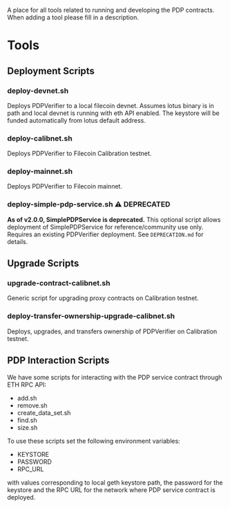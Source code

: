 A place for all tools related to running and developing the PDP contracts. When adding a tool please fill in a description.

# Tools

## Deployment Scripts

### deploy-devnet.sh
Deploys PDPVerifier to a local filecoin devnet. Assumes lotus binary is in path and local devnet is running with eth API enabled. The keystore will be funded automatically from lotus default address.

### deploy-calibnet.sh
Deploys PDPVerifier to Filecoin Calibration testnet.

### deploy-mainnet.sh  
Deploys PDPVerifier to Filecoin mainnet.

### deploy-simple-pdp-service.sh ⚠️ DEPRECATED
**As of v2.0.0, SimplePDPService is deprecated.** This optional script allows deployment of SimplePDPService for reference/community use only. Requires an existing PDPVerifier deployment. See `DEPRECATION.md` for details.

## Upgrade Scripts

### upgrade-contract-calibnet.sh
Generic script for upgrading proxy contracts on Calibration testnet.

### deploy-transfer-ownership-upgrade-calibnet.sh
Deploys, upgrades, and transfers ownership of PDPVerifier on Calibration testnet.

## PDP Interaction Scripts
We have some scripts for interacting with the PDP service contract through ETH RPC API: 
- add.sh
- remove.sh
- create_data_set.sh
- find.sh 
- size.sh

To use these scripts set the following environment variables:
- KEYSTORE
- PASSWORD
- RPC_URL

with values corresponding to local geth keystore path, the password for the keystore and the RPC URL for the network where PDP service contract is deployed. 
